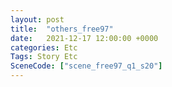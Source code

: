 ```yaml
---
layout: post
title:  "others_free97"
date:   2021-12-17 12:00:00 +0000
categories: Etc
Tags: Story Etc
SceneCode: ["scene_free97_q1_s20"]
---
```

